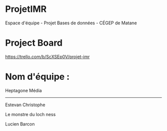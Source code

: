 # ProjetIMR
Espace d'équipe - Projet Bases de données - CÉGEP de Matane 

# Project Board

https://trello.com/b/ScXSEp0V/projet-imr

# Nom d'équipe :
Heptagone Média

----

Estevan
Christophe

Le monstre du loch ness

Lucien Barcon
